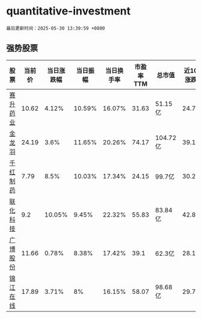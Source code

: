 # quantitative-investment

`最后更新时间：2025-05-30 13:39:59 +0800`

## 强势股票

|股票|当前价|当日涨跌幅|当日振幅|当日换手率|市盈率TTM|总市值|近10日涨跌幅|
|----|----|----|----|----|----|----|----|
|[赛升药业](https://xueqiu.com/S/SZ300485)|10.62|4.12%|10.59%|16.07%|31.63|51.15亿|24.79%|
|[金龙羽](https://xueqiu.com/S/SZ002882)|24.19|3.6%|11.65%|20.26%|74.17|104.72亿|39.1%|
|[千红制药](https://xueqiu.com/S/SZ002550)|7.79|8.5%|10.03%|17.34%|24.15|99.7亿|30.27%|
|[联化科技](https://xueqiu.com/S/SZ002250)|9.2|10.05%|9.45%|22.32%|55.83|83.84亿|42.86%|
|[广博股份](https://xueqiu.com/S/SZ002103)|11.66|0.78%|8.38%|17.42%|39.1|62.3亿|28.13%|
|[锦江在线](https://xueqiu.com/S/SH600650)|17.89|3.71%|8%|16.15%|58.07|98.68亿|29.73%|
